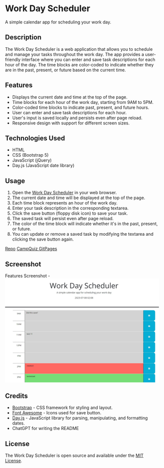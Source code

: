 # Work Day Scheduler

A simple calendar app for scheduling your work day.

## Description

The Work Day Scheduler is a web application that allows you to schedule and manage your tasks throughout the work day. The app provides a user-friendly interface where you can enter and save task descriptions for each hour of the day. The time blocks are color-coded to indicate whether they are in the past, present, or future based on the current time.

## Features

- Displays the current date and time at the top of the page.
- Time blocks for each hour of the work day, starting from 9AM to 5PM.
- Color-coded time blocks to indicate past, present, and future hours.
- User can enter and save task descriptions for each hour.
- User's input is saved locally and persists even after page reload.
- Responsive design with support for different screen sizes.

## Technologies Used

- HTML
- CSS (Bootstrap 5)
- JavaScript (jQuery)
- Day.js (JavaScript date library)

## Usage

1. Open the [Work Day Scheduler](index.html) in your web browser.
2. The current date and time will be displayed at the top of the page.
3. Each time block represents an hour of the work day.
4. Enter your task description in the corresponding textarea.
5. Click the save button (floppy disk icon) to save your task.
6. The saved task will persist even after page reload.
7. The color of the time block will indicate whether it's in the past, present, or future.
8. You can update or remove a saved task by modifying the textarea and clicking the save button again.

[Repo](https://github.com/BaBread/TaskPlanning)
[CampQuiz GitPages](https://babread.github.io/TaskPlanning/)

## Screenshot

Features Screenshot -![Features](/assets/myScreenshot.jpg)


## Credits

- [Bootstrap](https://getbootstrap.com) - CSS framework for styling and layout.
- [Font Awesome](https://fontawesome.com) - Icons used for save button.
- [Day.js](https://day.js.org) - JavaScript library for parsing, manipulating, and formatting dates.
- ChatGPT for writing the README

## License

The Work Day Scheduler is open source and available under the [MIT License](LICENSE).

